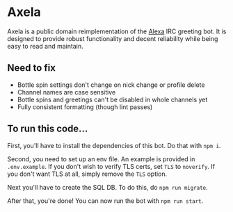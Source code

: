 # Axela

Axela is a public domain reimplementation of the [Alexa](https://github.com/ebjohnston/alexa) IRC greeting bot. It is designed to provide robust functionality and decent reliability while being easy to read and maintain.

## Need to fix

- Bottle spin settings don't change on nick change or profile delete
- Channel names are case sensitive
- Bottle spins and greetings can't be disabled in whole channels yet
- Fully consistent formatting (though lint passes)

## To run this code...

First, you'll have to install the dependencies of this bot. Do that with `npm i`.

Second, you need to set up an env file. An example is provided in `.env.example`. If you don't wish to verify TLS certs, set `TLS` to `noverify`. If you don't want TLS at all, simply remove the `TLS` option.

Next you'll have to create the SQL DB. To do this, do `npm run migrate`.

After that, you're done! You can now run the bot with `npm run start`.
